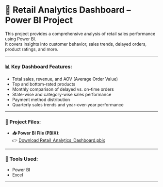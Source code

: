 # 🛒 Retail Analytics Dashboard – Power BI Project

This project provides a comprehensive analysis of retail sales performance using Power BI.  
It covers insights into customer behavior, sales trends, delayed orders, product ratings, and more.

---

### 📊 Key Dashboard Features:
- Total sales, revenue, and AOV (Average Order Value)
- Top and bottom-rated products
- Monthly comparison of delayed vs. on-time orders
- State-wise and category-wise sales performance
- Payment method distribution
- Quarterly sales trends and year-over-year performance

---

### 📂 Project Files:
- **📥 Power BI File (PBIX)**:  
  👉 [Download Retail_Analytics_Dashboard.pbix](https://drive.google.com/file/d/1e8fPzK4x-OCqrfxl7JGSkhQPgKaujJGT/view?usp=drive_link)

---

### 📎 Tools Used:
- Power BI
- Excel

---
